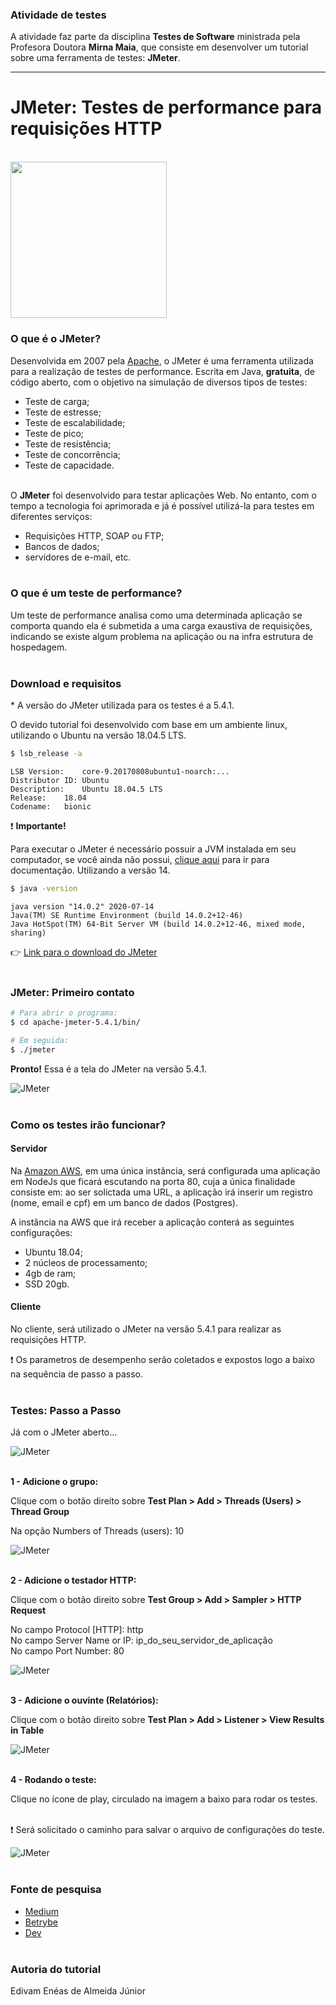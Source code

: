 ### Atividade de testes

A atividade faz parte da disciplina **Testes de Software** ministrada pela Profesora Doutora **Mirna Maia**, que consiste em desenvolver um tutorial sobre uma ferramenta de testes: <b>JMeter</b>.

<hr>

# JMeter: Testes de performance para requisições HTTP

<br /><img width="250" src="./images/jmeter.webp" />
<br />

### O que é o JMeter?

Desenvolvida em 2007 pela <a href="https://www.apache.org/" target="_blank">Apache</a>, o JMeter é uma ferramenta utilizada para a realização de testes de performance. Escrita em Java, <b>gratuita</b>, de código aberto, com o objetivo na simulação de diversos tipos de testes:

-   Teste de carga;
-   Teste de estresse;
-   Teste de escalabilidade;
-   Teste de pico;
-   Teste de resistência;
-   Teste de concorrência;
-   Teste de capacidade.<br /><br />

O <b>JMeter</b> foi desenvolvido para testar aplicações Web. No entanto, com o tempo a tecnologia foi aprimorada e já é possível utilizá-la para testes em diferentes serviços:

-   Requisições HTTP, SOAP ou FTP;
-   Bancos de dados;
-   servidores de e-mail, etc.<br /><br />

### O que é um teste de performance?

Um teste de performance analisa como uma determinada aplicação se comporta quando ela é submetida a uma carga exaustiva de requisições, indicando se existe algum problema na aplicação ou na infra estrutura de hospedagem.<br /><br />

### Download e requisitos

\* A versão do JMeter utilizada para os testes é a 5.4.1.

O devido tutorial foi desenvolvido com base em um ambiente linux, utilizando o Ubuntu na versão 18.04.5 LTS.

```bash
$ lsb_release -a
```

```
LSB Version:	core-9.20170808ubuntu1-noarch:...
Distributor ID:	Ubuntu
Description:	Ubuntu 18.04.5 LTS
Release:	18.04
Codename:	bionic
```

:exclamation: <b>Importante!</b>

Para executar o JMeter é necessário possuir a JVM instalada em seu computador, se você ainda não possui, <a href="https://jmeter.apache.org/usermanual/get-started.html#os" target="_blank">clique aqui</a> para ir para documentação. Utilizando a versão 14.

```bash
$ java -version
```

```
java version "14.0.2" 2020-07-14
Java(TM) SE Runtime Environment (build 14.0.2+12-46)
Java HotSpot(TM) 64-Bit Server VM (build 14.0.2+12-46, mixed mode, sharing)
```

👉 <a href="https://jmeter.apache.org/download_jmeter.cgi" target="_blank">Link para o download do JMeter</a><br /><br />

### JMeter: Primeiro contato

```bash
# Para abrir o programa:
$ cd apache-jmeter-5.4.1/bin/

# Em seguida:
$ ./jmeter
```

<b>Pronto!</b> Essa é a tela do JMeter na versão 5.4.1.

![JMeter](./images/jmeter-inicial.png)<br /><br />

### Como os testes irão funcionar?

#### Servidor

Na <a href="https://aws.amazon.com/pt/" target="_blank">Amazon AWS</a>, em uma única instância, será configurada uma aplicação em NodeJs que ficará escutando na porta 80, cuja a única finalidade consiste em: ao ser solictada uma URL, a aplicação irá inserir um registro (nome, email e cpf) em um banco de dados (Postgres).

A instância na AWS que irá receber a aplicação conterá as seguintes configurações:

-   Ubuntu 18.04;
-   2 núcleos de processamento;
-   4gb de ram;
-   SSD 20gb.

#### Cliente

No cliente, será utilizado o JMeter na versão 5.4.1 para realizar as requisições HTTP.

:exclamation: Os parametros de desempenho serão coletados e expostos logo a baixo na sequência de passo a passo.<br /><br />

### Testes: Passo a Passo

Já com o JMeter aberto...

![JMeter](./images/jmeter-inicial.png)<br /><br />

<b>1 - Adicione o grupo:</b>

Clique com o botão direito sobre <b>Test Plan > Add > Threads (Users) > Thread Group</b>

Na opção Numbers of Threads (users): 10

![JMeter](./images/passo-1.png)<br /><br />

<b>2 - Adicione o testador HTTP:</b>

Clique com o botão direito sobre <b>Test Group > Add > Sampler > HTTP Request</b>

No campo Protocol \[HTTP]: http<br />
No campo Server Name or IP: ip_do_seu_servidor_de_aplicação<br />
No campo Port Number: 80<br />

![JMeter](./images/passo-2.png)<br /><br />

<b>3 - Adicione o ouvinte (Relatórios):</b>

Clique com o botão direito sobre <b>Test Plan > Add > Listener > View Results in Table</b>

![JMeter](./images/passo-3.png)<br /><br />

<b>4 - Rodando o teste:</b>

Clique no ícone de play, circulado na imagem a baixo para rodar os testes.<br /><br />

:exclamation: Será solicitado o caminho para salvar o arquivo de configurações do teste.

![JMeter](./images/passo-4.png)<br /><br />

### Fonte de pesquisa

-   <a href="https://jmeter.apache.org/download_jmeter.cgi" target="_blank">Medium</a>
-   <a href="https://blog.betrybe.com/desenvolvimento-web/jmeter/" target="_blank">Betrybe</a>
-   <a href="https://dev.to/hitjethva/how-to-install-apache-jmeter-on-ubuntu-20-04-2di9" target="_blank">Dev</a><br /><br />

### Autoria do tutorial

Edivam Enéas de Almeida Júnior
